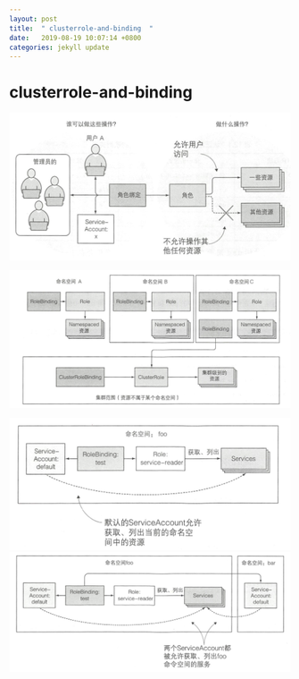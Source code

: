 ```yaml
---
layout: post
title:  " clusterrole-and-binding  "
date:   2019-08-19 10:07:14 +0800
categories: jekyll update
---
```

# clusterrole-and-binding

![rolebing00.png](https://raw.githubusercontent.com/latermonk/latermonk.github.io/master/_posts/_images/rolebing00.png)


![sa-luster-role.png](https://raw.githubusercontent.com/latermonk/latermonk.github.io/master/_posts/_images/sa-luster-role.png)



![rolebing01.png](https://raw.githubusercontent.com/latermonk/latermonk.github.io/master/_posts/_images/rolebing01.png)
![rolebing02.png](https://raw.githubusercontent.com/latermonk/latermonk.github.io/master/_posts/_images/rolebing02.png)



